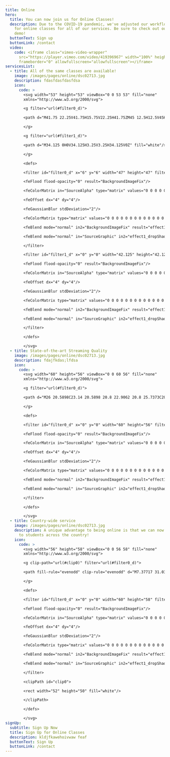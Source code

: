 ```yaml
---
title: Online
hero:
  title: You can now join us for Online Classes!
  description: Due to the COVID-19 pandemic, we've adjusted our workflow to allow
    for online classes for all of our services. Be sure to check out our online
    demo!
  buttonText: Sign up
  buttonLink: /contact
  video:
    code: <iframe class="vimeo-video-wrapper"
      src="https://player.vimeo.com/video/419396967" width="100%" height="360"
      frameborder="0" allowfullscreen="allowfullscreen"></iframe>
servicesList:
  - title: All of the same classes are available!
    image: /images/pages/online/dsc02713.jpg
    description: fdasfdasfdasfdsa
    icon:
      code: >
        <svg width="53" height="53" viewBox="0 0 53 53" fill="none"
        xmlns="http://www.w3.org/2000/svg">

        <g filter="url(#filter0_d)">

        <path d="M41.75 22.25V41.75H15.75V22.25H41.75ZM45 12.5H12.5V45H45V12.5ZM40.125 6H6V40.125H9.25V9.25H40.125V6Z" fill="white"/>

        </g>

        <g filter="url(#filter1_d)">

        <path d="M34.125 0H0V34.125H3.25V3.25H34.125V0Z" fill="white"/>

        </g>

        <defs>

        <filter id="filter0_d" x="6" y="6" width="47" height="47" filterUnits="userSpaceOnUse" color-interpolation-filters="sRGB">

        <feFlood flood-opacity="0" result="BackgroundImageFix"/>

        <feColorMatrix in="SourceAlpha" type="matrix" values="0 0 0 0 0 0 0 0 0 0 0 0 0 0 0 0 0 0 127 0"/>

        <feOffset dx="4" dy="4"/>

        <feGaussianBlur stdDeviation="2"/>

        <feColorMatrix type="matrix" values="0 0 0 0 0 0 0 0 0 0 0 0 0 0 0 0 0 0 0.25 0"/>

        <feBlend mode="normal" in2="BackgroundImageFix" result="effect1_dropShadow"/>

        <feBlend mode="normal" in="SourceGraphic" in2="effect1_dropShadow" result="shape"/>

        </filter>

        <filter id="filter1_d" x="0" y="0" width="42.125" height="42.125" filterUnits="userSpaceOnUse" color-interpolation-filters="sRGB">

        <feFlood flood-opacity="0" result="BackgroundImageFix"/>

        <feColorMatrix in="SourceAlpha" type="matrix" values="0 0 0 0 0 0 0 0 0 0 0 0 0 0 0 0 0 0 127 0"/>

        <feOffset dx="4" dy="4"/>

        <feGaussianBlur stdDeviation="2"/>

        <feColorMatrix type="matrix" values="0 0 0 0 0 0 0 0 0 0 0 0 0 0 0 0 0 0 0.25 0"/>

        <feBlend mode="normal" in2="BackgroundImageFix" result="effect1_dropShadow"/>

        <feBlend mode="normal" in="SourceGraphic" in2="effect1_dropShadow" result="shape"/>

        </filter>

        </defs>

        </svg>
  - title: State-of-the-art Streaming Quality
    image: /images/pages/online/dsc02713.jpg
    description: fdajfkdas;lfdsa
    icon:
      code: >
        <svg width="60" height="56" viewBox="0 0 60 56" fill="none"
        xmlns="http://www.w3.org/2000/svg">

        <g filter="url(#filter0_d)">

        <path d="M26 20.5898C23.14 20.5898 20.8 22.9062 20.8 25.7373C20.8 28.5684 23.14 30.8847 26 30.8847C28.86 30.8847 31.2 28.5684 31.2 25.7373C31.2 22.9062 28.86 20.5898 26 20.5898ZM41.6 25.7373C41.6 17.2182 34.606 10.2949 26 10.2949C17.394 10.2949 10.4 17.2182 10.4 25.7373C10.4 31.4509 13.546 36.4182 18.2 39.0949L20.8 34.6166C17.706 32.815 15.6 29.5464 15.6 25.7373C15.6 20.0493 20.254 15.4424 26 15.4424C31.746 15.4424 36.4 20.0493 36.4 25.7373C36.4 29.5464 34.294 32.815 31.2 34.6166L33.8 39.0949C38.454 36.4182 41.6 31.4509 41.6 25.7373ZM26 0C11.648 0 0 11.5303 0 25.7373C0 35.2601 5.226 43.5475 12.974 48L15.574 43.5475C9.386 39.97 5.2 33.3555 5.2 25.7373C5.2 14.3614 14.508 5.14745 26 5.14745C37.492 5.14745 46.8 14.3614 46.8 25.7373C46.8 33.3555 42.614 39.97 36.4 43.5475L39 48C46.774 43.5475 52 35.2601 52 25.7373C52 11.5303 40.352 0 26 0Z" fill="white"/>

        </g>

        <defs>

        <filter id="filter0_d" x="0" y="0" width="60" height="56" filterUnits="userSpaceOnUse" color-interpolation-filters="sRGB">

        <feFlood flood-opacity="0" result="BackgroundImageFix"/>

        <feColorMatrix in="SourceAlpha" type="matrix" values="0 0 0 0 0 0 0 0 0 0 0 0 0 0 0 0 0 0 127 0"/>

        <feOffset dx="4" dy="4"/>

        <feGaussianBlur stdDeviation="2"/>

        <feColorMatrix type="matrix" values="0 0 0 0 0 0 0 0 0 0 0 0 0 0 0 0 0 0 0.25 0"/>

        <feBlend mode="normal" in2="BackgroundImageFix" result="effect1_dropShadow"/>

        <feBlend mode="normal" in="SourceGraphic" in2="effect1_dropShadow" result="shape"/>

        </filter>

        </defs>

        </svg>
  - title: Country-wide service
    image: /images/pages/online/dsc02713.jpg
    description: A unique advantage to being online is that we can now offer classes
      to students across the country!
    icon:
      code: >
        <svg width="56" height="58" viewBox="0 0 56 58" fill="none"
        xmlns="http://www.w3.org/2000/svg">

        <g clip-path="url(#clip0)" filter="url(#filter0_d)">

        <path fill-rule="evenodd" clip-rule="evenodd" d="M7.37717 31.0396C11.6542 35.25 16.6505 37.6021 22.7497 37.6021C34.1095 37.6021 43.333 28.7354 43.333 17.8104C43.333 11.4771 40.6247 6.95833 36.404 2.93542L39.4568 0C44.4532 4.37083 47.6447 10.6646 47.6663 17.6667C47.701 29.8417 38.2262 39.9354 25.9997 41.5V41.6667C25.9997 45.5729 29.306 47.9167 32.4997 47.9167H34.6663V50H10.833V47.9167H12.9997C16.2475 47.9167 19.4997 45.5188 19.4997 41.6667V41.5188C13.5305 40.7875 8.21567 38.0208 4.33301 33.9646L7.37717 31.0396ZM4.33301 17.9167C4.33301 8.13542 12.5772 0.208333 22.7497 0.208333C32.907 0.208333 41.1663 8.12292 41.1663 17.9167C41.1663 27.6979 32.92 35.6229 22.7497 35.6229C12.5772 35.6229 4.33301 27.6938 4.33301 17.9167ZM23.5795 3.2C23.2263 3.21042 22.9772 3.58958 22.7042 3.80625C22.1582 4.24167 20.7607 5.09583 19.9807 4.83542C19.1833 4.57292 17.4782 5.81042 17.2052 5.82083C17.1033 5.82292 17.2095 4.88333 17.7533 4.81458C17.5172 4.84792 19.6665 3.77083 19.608 3.54583C19.5387 3.27917 15.3137 4.75833 15.5022 5.05625C15.591 5.19167 15.9593 5.19167 15.4762 5.48958C15.201 5.65 14.9042 6.67083 14.6442 6.67083C13.8707 6.99583 13.8208 6.03125 12.9607 7.275L11.587 7.80833C9.55034 9.8875 8.13984 12.525 7.62851 15.4542C7.60901 15.5729 8.14201 15.7875 8.20917 15.8688C8.38251 16.0667 8.38251 16.9208 8.46701 17.1979C8.67934 17.9042 9.20151 18.2958 9.60234 18.9375C9.83851 19.3208 10.2307 20.2875 10.1072 20.6875C10.274 20.425 11.7517 21.8917 12.0203 22.1958C12.6552 22.9167 13.147 23.7854 12.1135 24.4958C11.7798 24.7271 12.6183 26.1625 12.1872 26.5167L11.6303 26.6521C11.0843 26.975 11.3313 27.7688 11.665 28.1021C14.4557 30.9083 18.3882 32.6562 22.7453 32.6562C31.2105 32.6562 38.0745 26.0563 38.0745 17.9167C38.0745 16.3875 37.8037 14.8458 37.5263 14.0333C37.4397 13.7771 37.236 13.5708 36.976 13.475C36.5817 13.3292 34.922 14.3542 34.6728 13.85L33.7953 13.8604C33.6112 13.7646 33.0998 13.1021 32.8658 13.1813C32.3913 13.3479 33.5938 14.6042 33.921 14.7708C34.2287 14.5458 35.2275 14.0854 35.4442 14.7146C35.8558 15.9 34.3132 17.2 33.5245 17.8875C32.3458 18.9104 32.5647 17.2229 31.763 16.6292C31.3405 16.3188 31.3448 15.6542 30.9202 15.425C30.7382 15.3271 29.9408 14.45 29.8672 14.25L29.839 14.4688C29.6938 14.5771 29.3883 14.075 29.3537 13.9958C29.3537 14.4312 30.0925 15.125 30.3352 15.4729C30.749 16.0708 30.9722 16.9417 31.4813 17.4312C31.7543 17.6937 32.8008 18.7792 33.0717 18.7563L34.4692 18.1167C35.4572 18.3417 32.1443 22.8479 31.8302 23.4042C31.5702 23.875 32.0382 25.0292 32.0035 25.5833C31.958 26.2208 31.4358 26.4292 30.9397 26.775C30.4067 27.15 30.5323 27.875 30.086 28.1396C29.293 28.6104 28.721 30.1375 27.5965 30.1292C27.2628 30.1292 25.8458 30.6604 25.6595 30.1396C25.5165 29.7625 25.3215 29.475 25.1178 29.1021C24.9207 28.7375 25.0962 28.3583 24.8535 28.0354C24.6845 27.8104 24.1255 27.3021 24.0757 27.0354C24.0713 26.8083 24.2555 26.1125 24.5047 25.9896C24.8578 25.8188 24.5718 25.3146 24.5285 25.0229C24.4548 24.5 24.119 24.0688 23.7138 23.7667C23.118 23.325 23.4278 22.975 23.5665 22.3438C23.5665 22.0438 23.3758 21.65 22.9533 21.7667C22.0888 22.0104 22.3532 21.1167 21.7227 21.1583C21.2677 21.1875 20.895 21.4667 20.4725 21.5875C19.9417 21.7417 19.3978 21.4688 18.8735 21.4042C16.7133 21.1417 16.0092 18.7688 16.5725 17.0563L16.4988 16.0396C16.7415 15.5188 17.2377 14.9375 17.6688 14.5437C17.9115 14.3208 18.2213 14.3771 18.5073 14.2063C18.9493 13.9396 18.9558 13.3896 19.3848 13.0542C20.0002 12.5729 20.8365 12.5833 21.6403 12.4812C22.065 12.425 23.69 12.0875 23.9457 12.3917C23.9457 12.4479 24.223 13.2417 23.9413 13.2396C24.6043 13.2958 25.536 14.3396 26.1578 14.0917C26.4828 13.9625 26.3637 13.0042 27.031 13.4688C27.4297 13.7458 29.2323 13.8688 29.6072 13.5708C29.839 13.3875 29.969 12.1979 29.6852 12.0646C29.8628 12.2354 28.7513 12.2479 28.6452 12.2083C28.4697 12.1458 28.3072 12.3563 28.0342 12.2625L28.006 12.2521C28.0905 12.2833 27.0267 11.7063 27.6593 11.2625L26.8317 11.4208L26.6367 11.8229C26.173 12.0521 25.822 11.05 25.6487 10.9375C25.471 10.825 24.093 9.89583 24.4678 10.5021L25.679 11.6604C25.6183 11.6979 25.3605 11.2396 25.3605 11.575C25.4407 11.3771 25.3887 12.4292 25.2002 12.0854L25.2088 11.6917C25.2088 11.5646 24.86 11.4438 24.7907 11.3583C24.6 11.1292 24.0887 10.625 23.8135 10.5042C23.7377 10.4688 22.6413 10.6313 22.5482 10.6667L22.273 11.125C22.0455 11.2063 21.8332 11.3104 21.6317 11.4396L21.3912 11.9604C21.285 12.05 20.2168 12.3896 20.2103 12.4021C20.2558 12.2917 19.4628 12.15 19.5148 11.9292C19.5733 11.6854 19.842 10.925 19.7727 10.6479C19.699 10.3562 21.4215 11.0667 21.5342 10.3C21.5775 9.96875 21.6013 9.58125 21.051 9.525C21.155 9.5375 22.117 9.1625 22.2773 8.99375C22.5005 8.74583 23.0162 8.33958 23.3888 8.33958C23.8243 8.33958 23.729 7.73125 23.9305 7.43125C24.132 7.51042 23.8222 7.9875 24.0648 8.18125C24.0475 8.02917 24.7473 8.2625 24.8145 8.22917C24.977 8.14583 25.8653 8.19583 25.7267 7.79167C25.5728 7.38333 25.8047 7.50417 26.0062 7.41875C25.9715 7.43125 26.5262 6.50625 26.6215 6.81042C26.5565 6.49792 25.9758 6.91875 25.7743 6.90417C25.3063 6.86667 25.5035 6.1375 25.6812 5.92083C25.8177 5.75208 25.3085 5.54583 25.302 5.86875C25.2933 6.35417 24.8232 6.79375 24.9315 7.43958C25.0983 8.4125 23.8027 7.20625 23.69 7.27083C23.261 7.52083 22.91 6.95625 23.131 6.61458L24.132 5.9125C24.2923 5.65 24.4765 5.34583 24.7235 5.14583C25.5447 4.48333 25.77 5.01458 26.589 5.08542C27.3885 5.15625 26.8577 5.26875 26.7493 5.56458C26.6432 5.84583 27.1892 5.94583 27.3777 5.71042C27.4838 5.575 27.7308 5.23333 27.8348 4.98125C27.9713 4.65417 29.2172 4.69167 28.3483 4.18958C27.7742 3.8625 25.2717 3.19792 23.5947 3.19792L23.5795 3.2ZM24.5047 12.2646C24.4505 12.1667 25.029 12.1167 25.1308 12.1167C25.2457 12.1292 24.834 12.7812 24.5047 12.2646ZM28.4112 9.98958C28.4047 9.77292 28.1208 9.57083 27.8262 9.94375C27.6203 10.2021 27.6572 10.5938 27.5467 10.7667C27.3842 11.025 28.4155 11.2667 28.4155 11.0229C28.4545 10.6125 29.54 10.9292 29.7523 10.9854C30.1315 11.0854 30.7382 10.6521 30.0752 10.4229C29.527 10.2312 29.241 10.0292 29.1933 9.65208C29.1933 9.65208 29.4837 9.39375 29.3558 9.40833C29.02 9.44583 28.4112 10.5667 28.4112 9.98958ZM21.2027 7.73125L21.3695 7.6875L21.2893 7.8875C21.4215 8.11667 21.324 8.25208 21.3023 8.37708L21.0748 8.5125C20.9925 8.61042 21.4692 8.625 21.4757 8.6375C21.493 8.6875 20.8993 8.76875 21.0098 8.88958C21.155 9.09167 22.273 8.60208 22.0953 8.63125C22.4398 8.46458 22.1408 8.44583 21.948 8.35C21.8808 8.03333 21.8267 7.54375 21.6208 7.34583L21.7552 7.19792C21.4388 6.75625 21.2027 7.73125 21.2027 7.73125ZM20.4118 8.53542C20.2818 8.5875 20.1518 8.50833 20.2797 8.38333L20.414 8.22708L20.401 8.15625L20.5072 8.02708L20.6177 8L20.8452 7.84792C20.9123 7.86042 21.0705 7.98542 21.0163 8.06458L20.8928 8.21042C20.8668 8.45625 20.6068 8.45417 20.4162 8.53542H20.4075H20.4118Z" fill="white"/>

        </g>

        <defs>

        <filter id="filter0_d" x="0" y="0" width="60" height="58" filterUnits="userSpaceOnUse" color-interpolation-filters="sRGB">

        <feFlood flood-opacity="0" result="BackgroundImageFix"/>

        <feColorMatrix in="SourceAlpha" type="matrix" values="0 0 0 0 0 0 0 0 0 0 0 0 0 0 0 0 0 0 127 0"/>

        <feOffset dx="4" dy="4"/>

        <feGaussianBlur stdDeviation="2"/>

        <feColorMatrix type="matrix" values="0 0 0 0 0 0 0 0 0 0 0 0 0 0 0 0 0 0 0.25 0"/>

        <feBlend mode="normal" in2="BackgroundImageFix" result="effect1_dropShadow"/>

        <feBlend mode="normal" in="SourceGraphic" in2="effect1_dropShadow" result="shape"/>

        </filter>

        <clipPath id="clip0">

        <rect width="52" height="50" fill="white"/>

        </clipPath>

        </defs>

        </svg>
signUp:
  subtitle: Sign Up Now
  title: Sign Up for Online Classes
  description: kldjfkawehoivwaw feaf
  buttonText: Sign Up
  buttonLink: /contact
---
```

